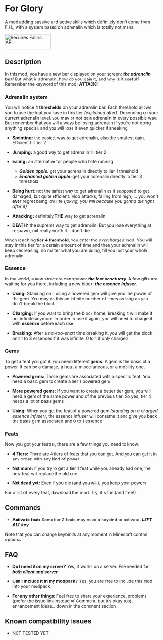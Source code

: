 # For Glory

A mod adding passive and active skills which definitely don't come from F.H., with a system based on adrenalin which is totally not mana

<img src="https://i.imgur.com/Ol1Tcf8.png"
alt="Requires Fabric API"
width="149" height="50" />

## Description

In this mod, you have a new bar displayed on your screen: ***the adrenalin bar!*** But what is adrenalin, how do you gain it, and why is it useful?
Remember the keyword of this mod: **ATTACK!**

### Adrenalin system

You will notice **4 thresholds** on your adrenalin bar. Each threshold allows you to use the feat you have in this tier *(explained after)*.
Depending on your current adrenalin level, you may or not gain adrenalin in every possible way. But remember that you will always be losing adrenalin 
if you're not doing anything special, and you will lose it even quicker if sneaking.

* **Sprinting:** the easiest way to get adrenalin, also the smallest gain. Efficient till tier 2

* **Jumping:** a good way to get adrenalin till tier 2

* **Eating:** an alternative for people who hate running
  * ***Golden apple:*** get your adrenalin directly to tier 1 threshold
  * ***Enchanted golden apple:*** get your adrenalin directly to tier 3 threshold

* **Being hurt:** not the safest way to get adrenalin as it supposed to get damaged, but quite efficient. Mob attacks, falling from high, ... you won't **ever** regret being low life *(joking, you will because you gonna die right after it)*

* **Attacking:** definitely **THE** way to get adrenalin

* **DEATH:** the supreme way to get adrenalin! But you lose everything at respawn, not really worth it... don't die

When reaching **tier 4 threshold**, you enter the *overcharged* mod. You will stay in this tier for a certain amount of time and then your adrenalin will keep 
decreasing, no matter what you are doing, till you lost your whole adrenalin.

### Essence

In the world, a new structure can spawn: ***the lost sanctuary***. A few gifts are waiting for you there, including a new block: ***the essence infuser***.

* **Using:** Standing on it using a powered gem will give you the power of the gem. You may do this an infinite number of times as long as you don't break the block

* **Charging:** If you want to bring the block home, breaking it will make it not infinite anymore. In order to use it again, you will need to charge it with ***essence*** before each use

* **Breaking:** After a *not-too-short* time breaking it, you will get the block and 1 to 3 essences if it was infinite, 0 to 1 if only charged

### Gems

To get a feat you got it: you need different ***gems***. A gem is the basis of a power. It can be a damage, a heal, a miscellaneous, or a mobility one.

* **Powered gems:** Those gems are associated with a specific feat. You need a basic gem to create a tier 1 powered gem

* **More powered gems:** If you want to create a better tier gem, you will need a gem of the same power and of the previous tier. So yes, tier 4 needs a lot of basis gems

* **Using:** When you get the feat of a powered gem *(standing on a charged essence infuser)*, the essence infuser will consume it and give you back the basis gem associated and 0 to 1 essence

### Feats

Now you got your feat(s), there are a few things you need to know:

* **4 Tiers:** There are 4 tiers of feats that you can get. And you can get it in any order, with any kind of power

* **Not more:** If you try to get a tier 1 feat while you already had one, the new feat will replace the old one

* **Not dead yet:** Even if you die ~~(and you will)~~, you keep your powers

For a list of every feat, download the mod. Try, it's fun (and free!)

## Commands

* **Activate feat:** Some tier 2 feats may need a keybind to activate. ***LEFT ALT key***

Note that you can change keybinds at any moment in Minecraft control options.

## FAQ

* **Do I need it on my server?** Yes, it works on a server. File needed for ***both client and server***

* **Can I include it in my modpack?** Yes, you are free to include this mod into your modpack

* **For any other things:** Feel free to share your experience, problems (prefer the Issue link instead of Comment, but it's okay too), enhancement ideas... down in the comment section

## Known compatibility issues

* NOT TESTED YET